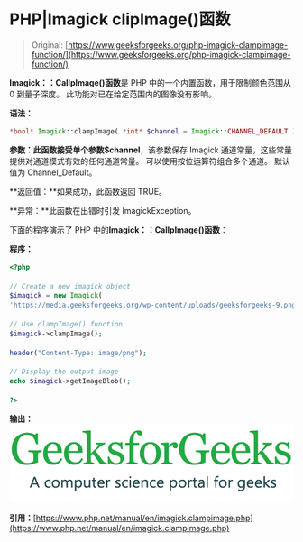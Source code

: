 # PHP|Imagick clipImage()函数

> Original: [https://www.geeksforgeeks.org/php-imagick-clampimage-function/](https://www.geeksforgeeks.org/php-imagick-clampimage-function/)

**Imagick：：CallpImage()函数**是 PHP 中的一个内置函数，用于限制颜色范围从 0 到量子深度。 此功能对已在给定范围内的图像没有影响。

**语法：**

```php
*bool* Imagick::clampImage( *int* $channel = Imagick::CHANNEL_DEFAULT )
```

**参数：**此函数接受单个参数**$channel**，该参数保存 Imagick 通道常量，这些常量提供对通道模式有效的任何通道常量。 可以使用按位运算符组合多个通道。 默认值为 Channel_Default。

**返回值：**如果成功，此函数返回 TRUE。

**异常：**此函数在出错时引发 ImagickException。

下面的程序演示了 PHP 中的**Imagick：：CallpImage()函数**：

**程序：**

```php
<?php

// Create a new imagick object
$imagick = new Imagick(
'https://media.geeksforgeeks.org/wp-content/uploads/geeksforgeeks-9.png');

// Use clampImage() function
$imagick->clampImage();

header("Content-Type: image/png");

// Display the output image
echo $imagick->getImageBlob();

?>
```

**输出：**
![](img/c2587ac033717dec7b0ca4ad088c8283.png)

**引用：**[https://www.php.net/manual/en/imagick.clampimage.php](https://www.php.net/manual/en/imagick.clampimage.php)
